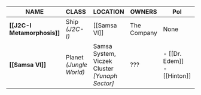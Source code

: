 
| **NAME**                    | **CLASS**               | **LOCATION**                                   | **OWNERS**  | **PoI**                        | **GoI** |
| --------------------------- | :---------------------- | ---------------------------------------------- | ----------- | ------------------------------ | ------- |
| **[[J2C-I Metamorphosis]]** | Ship *(J2C-I)*          | [[Samsa VI]]                                   | The Company | None                           | None    |
| **[[Samsa VI]]**            | Planet *(Jungle World)* | Samsa System, Viczek Cluster *[Yunaph Sector]* | ???         | - [[Dr. Edem]]<br>- [[Hinton]] | ???     |
